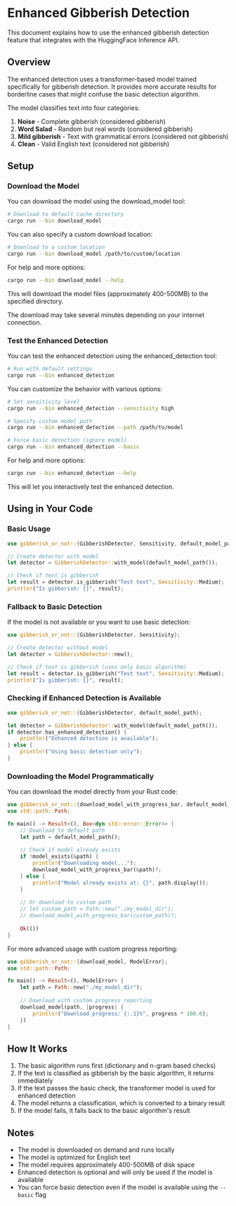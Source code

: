 # Enhanced Gibberish Detection

This document explains how to use the enhanced gibberish detection feature that integrates with the HuggingFace Inference API.

## Overview

The enhanced detection uses a transformer-based model trained specifically for gibberish detection. It provides more accurate results for borderline cases that might confuse the basic detection algorithm.

The model classifies text into four categories:
1. **Noise** - Complete gibberish (considered gibberish)
2. **Word Salad** - Random but real words (considered gibberish)
3. **Mild gibberish** - Text with grammatical errors (considered not gibberish)
4. **Clean** - Valid English text (considered not gibberish)

## Setup

### Download the Model

You can download the model using the download_model tool:

```bash
# Download to default cache directory
cargo run --bin download_model
```

You can also specify a custom download location:

```bash
# Download to a custom location
cargo run --bin download_model /path/to/custom/location
```

For help and more options:

```bash
cargo run --bin download_model --help
```

This will download the model files (approximately 400-500MB) to the specified directory.

The download may take several minutes depending on your internet connection.

### Test the Enhanced Detection

You can test the enhanced detection using the enhanced_detection tool:

```bash
# Run with default settings
cargo run --bin enhanced_detection
```

You can customize the behavior with various options:

```bash
# Set sensitivity level
cargo run --bin enhanced_detection --sensitivity high

# Specify custom model path
cargo run --bin enhanced_detection --path /path/to/model

# Force basic detection (ignore model)
cargo run --bin enhanced_detection --basic
```

For help and more options:

```bash
cargo run --bin enhanced_detection --help
```

This will let you interactively test the enhanced detection.

## Using in Your Code

### Basic Usage

```rust
use gibberish_or_not::{GibberishDetector, Sensitivity, default_model_path};

// Create detector with model
let detector = GibberishDetector::with_model(default_model_path());

// Check if text is gibberish
let result = detector.is_gibberish("Test text", Sensitivity::Medium);
println!("Is gibberish: {}", result);
```

### Fallback to Basic Detection

If the model is not available or you want to use basic detection:

```rust
use gibberish_or_not::{GibberishDetector, Sensitivity};

// Create detector without model
let detector = GibberishDetector::new();

// Check if text is gibberish (uses only basic algorithm)
let result = detector.is_gibberish("Test text", Sensitivity::Medium);
println!("Is gibberish: {}", result);
```

### Checking if Enhanced Detection is Available

```rust
use gibberish_or_not::{GibberishDetector, default_model_path};

let detector = GibberishDetector::with_model(default_model_path());
if detector.has_enhanced_detection() {
    println!("Enhanced detection is available");
} else {
    println!("Using basic detection only");
}
```

### Downloading the Model Programmatically

You can download the model directly from your Rust code:

```rust
use gibberish_or_not::{download_model_with_progress_bar, default_model_path, model_exists};
use std::path::Path;

fn main() -> Result<(), Box<dyn std::error::Error>> {
    // Download to default path
    let path = default_model_path();
    
    // Check if model already exists
    if !model_exists(&path) {
        println!("Downloading model...");
        download_model_with_progress_bar(&path)?;
    } else {
        println!("Model already exists at: {}", path.display());
    }
    
    // Or download to custom path
    // let custom_path = Path::new("./my_model_dir");
    // download_model_with_progress_bar(custom_path)?;
    
    Ok(())
}
```

For more advanced usage with custom progress reporting:

```rust
use gibberish_or_not::{download_model, ModelError};
use std::path::Path;

fn main() -> Result<(), ModelError> {
    let path = Path::new("./my_model_dir");
    
    // Download with custom progress reporting
    download_model(path, |progress| {
        println!("Download progress: {:.1}%", progress * 100.0);
    })
}
```

## How It Works

1. The basic algorithm runs first (dictionary and n-gram based checks)
2. If the text is classified as gibberish by the basic algorithm, it returns immediately
3. If the text passes the basic check, the transformer model is used for enhanced detection
4. The model returns a classification, which is converted to a binary result
5. If the model fails, it falls back to the basic algorithm's result

## Notes

- The model is downloaded on demand and runs locally
- The model is optimized for English text
- The model requires approximately 400-500MB of disk space
- Enhanced detection is optional and will only be used if the model is available
- You can force basic detection even if the model is available using the `--basic` flag